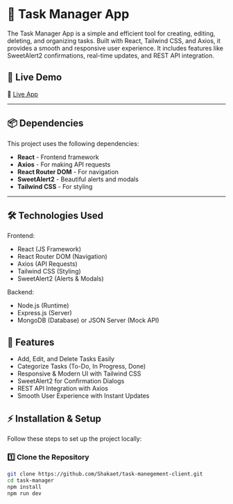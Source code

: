 # 📝 Task Manager App

The Task Manager App is a simple and efficient tool for creating, editing, deleting, and organizing tasks. Built with React, Tailwind CSS, and Axios, it provides a smooth and responsive user experience. It includes features like SweetAlert2 confirmations, real-time updates, and REST API integration.

## 🚀 Live Demo  
🔗 [Live App](https://jocular-shortbread-ada2eb.netlify.app/)  

---

## 📦 Dependencies  
This project uses the following dependencies:  

- **React** - Frontend framework  
- **Axios** - For making API requests  
- **React Router DOM** - For navigation  
- **SweetAlert2** - Beautiful alerts and modals  
- **Tailwind CSS** - For styling  

---



##  🛠 Technologies Used

Frontend: 
  - React (JS Framework)
  - React Router DOM (Navigation)
  - Axios (API Requests)
  - Tailwind CSS (Styling)
  - SweetAlert2 (Alerts & Modals)

Backend: 
  - Node.js (Runtime)
  - Express.js (Server)
  - MongoDB (Database) or JSON Server (Mock API)


  ## 🎯 Features

  - Add, Edit, and Delete Tasks Easily
  - Categorize Tasks (To-Do, In Progress, Done)
  - Responsive & Modern UI with Tailwind CSS
  - SweetAlert2 for Confirmation Dialogs
  - REST API Integration with Axios
  - Smooth User Experience with Instant Updates


  ## ⚡ Installation & Setup  

Follow these steps to set up the project locally:  



### 1️⃣ Clone the Repository  
```sh
git clone https://github.com/Shakaet/task-manegement-client.git
cd task-manager
npm install
npm run dev


